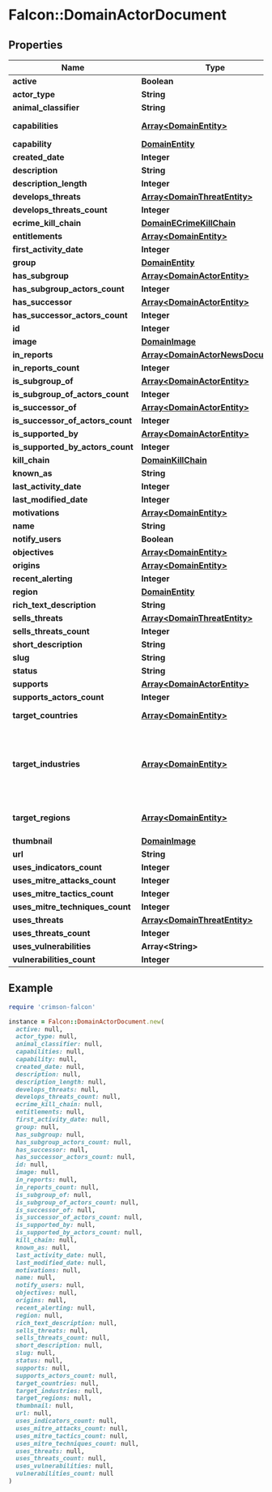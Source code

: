 # Falcon::DomainActorDocument

## Properties

| Name | Type | Description | Notes |
| ---- | ---- | ----------- | ----- |
| **active** | **Boolean** | Boolean field marking if actor is active |  |
| **actor_type** | **String** | Actor type, one of: targeted, ecrime | [optional] |
| **animal_classifier** | **String** | Actor&#39;s family. | [optional] |
| **capabilities** | [**Array&lt;DomainEntity&gt;**](DomainEntity.md) | actor&#39;s capabilities, some examples: RAT,Ransomware,Spearphishing,Downloader,Backdoor,InformationStealer,exploit,CredentialHarvesting,dropper,DenialOfService,Loader,Phishing |  |
| **capability** | [**DomainEntity**](DomainEntity.md) |  | [optional] |
| **created_date** | **Integer** | Actor&#39;s document creation date when it was added to the Falcon portal in unix timestamp format |  |
| **description** | **String** | Actor&#39;s text description, partially containing structured data from other fields | [optional] |
| **description_length** | **Integer** |  | [optional] |
| **develops_threats** | [**Array&lt;DomainThreatEntity&gt;**](DomainThreatEntity.md) |  | [optional] |
| **develops_threats_count** | **Integer** |  | [optional] |
| **ecrime_kill_chain** | [**DomainECrimeKillChain**](DomainECrimeKillChain.md) |  | [optional] |
| **entitlements** | [**Array&lt;DomainEntity&gt;**](DomainEntity.md) | Field used to filter user&#39;s access to actor documents | [optional] |
| **first_activity_date** | **Integer** | Actor&#39;s first activity observed date in unix timestamp format |  |
| **group** | [**DomainEntity**](DomainEntity.md) |  | [optional] |
| **has_subgroup** | [**Array&lt;DomainActorEntity&gt;**](DomainActorEntity.md) |  | [optional] |
| **has_subgroup_actors_count** | **Integer** |  | [optional] |
| **has_successor** | [**Array&lt;DomainActorEntity&gt;**](DomainActorEntity.md) |  | [optional] |
| **has_successor_actors_count** | **Integer** |  | [optional] |
| **id** | **Integer** | Numerical ID for the Actor |  |
| **image** | [**DomainImage**](DomainImage.md) |  | [optional] |
| **in_reports** | [**Array&lt;DomainActorNewsDocument&gt;**](DomainActorNewsDocument.md) |  | [optional] |
| **in_reports_count** | **Integer** |  | [optional] |
| **is_subgroup_of** | [**Array&lt;DomainActorEntity&gt;**](DomainActorEntity.md) |  | [optional] |
| **is_subgroup_of_actors_count** | **Integer** |  | [optional] |
| **is_successor_of** | [**Array&lt;DomainActorEntity&gt;**](DomainActorEntity.md) |  | [optional] |
| **is_successor_of_actors_count** | **Integer** |  | [optional] |
| **is_supported_by** | [**Array&lt;DomainActorEntity&gt;**](DomainActorEntity.md) |  | [optional] |
| **is_supported_by_actors_count** | **Integer** |  | [optional] |
| **kill_chain** | [**DomainKillChain**](DomainKillChain.md) |  | [optional] |
| **known_as** | **String** | Alternative names and community identifiers of an actor |  |
| **last_activity_date** | **Integer** | Actor&#39;s last (most recent) activity observed date in unix timestamp format |  |
| **last_modified_date** | **Integer** | Actor&#39;s document last modified date in unix timestamp format |  |
| **motivations** | [**Array&lt;DomainEntity&gt;**](DomainEntity.md) | Actor&#39;s activity motivation, one of: State-Sponsored, Criminal, Hacktivism |  |
| **name** | **String** | Actor&#39;s name, composed of 2 words | [optional] |
| **notify_users** | **Boolean** | internal field |  |
| **objectives** | [**Array&lt;DomainEntity&gt;**](DomainEntity.md) | Actor&#39;s activity objectives, one of: IntelligenceGathering, FinancialGain, IntellectualPropertyTheft, defacement, Destruction, DenialOfService |  |
| **origins** | [**Array&lt;DomainEntity&gt;**](DomainEntity.md) | represents origin of actor&#39;s activity and/or members, some examples: China,Russian Federation,Eastern Europe,Iran,East Asia, South Asia |  |
| **recent_alerting** | **Integer** | Recent CrowdStrike&#39;s finished intelligence alerting date in unix timestamp format | [optional] |
| **region** | [**DomainEntity**](DomainEntity.md) |  | [optional] |
| **rich_text_description** | **String** | Rich text version of the description field | [optional] |
| **sells_threats** | [**Array&lt;DomainThreatEntity&gt;**](DomainThreatEntity.md) |  | [optional] |
| **sells_threats_count** | **Integer** |  | [optional] |
| **short_description** | **String** | Short version of the description field |  |
| **slug** | **String** | Name in url friendly format, lowercased and spaces replaced with dash | [optional] |
| **status** | **String** | Status of an actor, one of: Active, Inactive, Retired |  |
| **supports** | [**Array&lt;DomainActorEntity&gt;**](DomainActorEntity.md) |  | [optional] |
| **supports_actors_count** | **Integer** |  | [optional] |
| **target_countries** | [**Array&lt;DomainEntity&gt;**](DomainEntity.md) | Target countries of actor&#39;s activity and attacks, slug value is a 2 characters code for the country value, some examples: United States,United Kingdom,Germany,India,Japan,France,Australia,Canada,China |  |
| **target_industries** | [**Array&lt;DomainEntity&gt;**](DomainEntity.md) | Target economical industries of actor&#39;s activity and attacks. List of available values: Government, Financial Services, Technology, Telecommunications, Healthcare, Energy, Academic, Media, Aerospace, NGO, Manufacturing, Industrials and Engineering, Retail, Hospitality, Consulting and Professional Services, Opportunistic, Aviation, Defense, Transportation, Oil and Gas, Legal, Pharmaceutical, Logistics, Military, Automotive, Food and Beverage, Consumer Goods, Real Estate, Insurance, Agriculture, Chemicals, Utilities, Maritime, Extractive, Travel, Dissident, Cryptocurrency, Entertainment, National Government, Law Enforcement, Think Tanks, Local Government, Sports Organizations, Computer Gaming, Biomedical, Nonprofit, Financial Management &amp; Hedge Funds, Political Parties, Architectural and Engineering, Emergency Services, Social Media, International Government, Nuclear, Research Entities, Vocational and Higher-Level Education, eCommerce |  |
| **target_regions** | [**Array&lt;DomainEntity&gt;**](DomainEntity.md) | Target geographic regions of actor&#39;s activity and attacks. List of available values: North America, Western Europe, Southeast Asia, Middle East, Eastern Europe, South Asia, South America, Oceania, East Asia, Central Africa, Northern Europe, Southern Europe, North Africa, Southern Africa, Central America, Central Asia, East Africa, West Africa, Caribbean |  |
| **thumbnail** | [**DomainImage**](DomainImage.md) |  | [optional] |
| **url** | **String** | URL at which actor profile can be accessed | [optional] |
| **uses_indicators_count** | **Integer** |  | [optional] |
| **uses_mitre_attacks_count** | **Integer** |  | [optional] |
| **uses_mitre_tactics_count** | **Integer** |  | [optional] |
| **uses_mitre_techniques_count** | **Integer** |  | [optional] |
| **uses_threats** | [**Array&lt;DomainThreatEntity&gt;**](DomainThreatEntity.md) |  | [optional] |
| **uses_threats_count** | **Integer** |  | [optional] |
| **uses_vulnerabilities** | **Array&lt;String&gt;** | Comma separated values of vulnerabilities by CVE codes that are exploited by actor | [optional] |
| **vulnerabilities_count** | **Integer** |  | [optional] |

## Example

```ruby
require 'crimson-falcon'

instance = Falcon::DomainActorDocument.new(
  active: null,
  actor_type: null,
  animal_classifier: null,
  capabilities: null,
  capability: null,
  created_date: null,
  description: null,
  description_length: null,
  develops_threats: null,
  develops_threats_count: null,
  ecrime_kill_chain: null,
  entitlements: null,
  first_activity_date: null,
  group: null,
  has_subgroup: null,
  has_subgroup_actors_count: null,
  has_successor: null,
  has_successor_actors_count: null,
  id: null,
  image: null,
  in_reports: null,
  in_reports_count: null,
  is_subgroup_of: null,
  is_subgroup_of_actors_count: null,
  is_successor_of: null,
  is_successor_of_actors_count: null,
  is_supported_by: null,
  is_supported_by_actors_count: null,
  kill_chain: null,
  known_as: null,
  last_activity_date: null,
  last_modified_date: null,
  motivations: null,
  name: null,
  notify_users: null,
  objectives: null,
  origins: null,
  recent_alerting: null,
  region: null,
  rich_text_description: null,
  sells_threats: null,
  sells_threats_count: null,
  short_description: null,
  slug: null,
  status: null,
  supports: null,
  supports_actors_count: null,
  target_countries: null,
  target_industries: null,
  target_regions: null,
  thumbnail: null,
  url: null,
  uses_indicators_count: null,
  uses_mitre_attacks_count: null,
  uses_mitre_tactics_count: null,
  uses_mitre_techniques_count: null,
  uses_threats: null,
  uses_threats_count: null,
  uses_vulnerabilities: null,
  vulnerabilities_count: null
)
```

